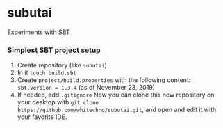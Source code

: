 # subutai
Experiments with SBT

### Simplest SBT project setup
1. Create repository (like `subutai`)
2. In it `touch build.sbt`
3. Create `project/build.properties` with the following content: `sbt.version = 1.3.4` (as of November 23, 2019)
4. If needed, add `.gitignore`
Now you can clone this new repository on your desktop with `git clone https://github.com/whitechno/subutai.git`,
and open and edit it with your favorite IDE.
